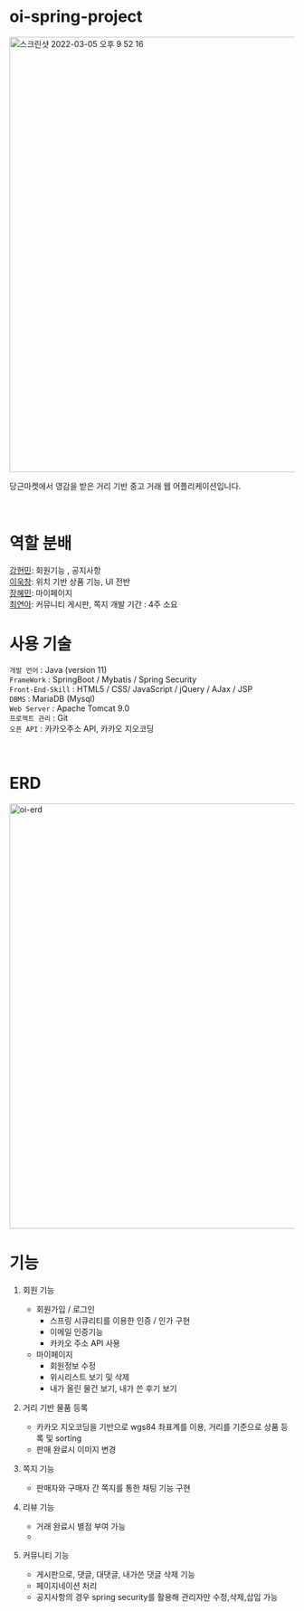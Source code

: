 # oi-spring-project

<img width="770" alt="스크린샷 2022-03-05 오후 9 52 16" src="https://user-images.githubusercontent.com/80494742/156883901-d34640e2-6bd2-4a0f-86a0-7a36ae48f703.png">


당근마켓에서 영감을 받은 거리 기반 중고 거래 웹 어플리케이션입니다.

<br />

# 역할 분배

[강현민](https://github.com/vkfkd420): 회원기능 , 공지사항  
[이욱창](https://github.com/wook95): 위치 기반 상품 기능, UI 전반  
[장혜민](https://github.com/hyemin386): 마이페이지  
[최연아](https://github.com/yeon-a-choi): 커뮤니티 게시판, 쪽지
개발 기간 : 4주 소요
<br />


# 사용 기술

`개발 언어` : Java (version 11)  
`FrameWork` : SpringBoot / Mybatis / Spring Security  
`Front-End-Skill` : HTML5 / CSS/ JavaScript / jQuery / AJax / JSP  
`DBMS` : MariaDB (Mysql)  
`Web Server` : Apache Tomcat 9.0  
`프로젝트 관리` : Git  
`오픈 API` : 카카오주소 API, 카카오 지오코딩  


<br />

# ERD

<img width="752" alt="oi-erd" src="https://user-images.githubusercontent.com/80494742/156883906-4f542bbd-aa00-4fea-af39-47aed3a497ea.png">



# 기능

1. 회원 기능

   - 회원가입 / 로그인
     - 스프링 시큐리티를 이용한 인증 / 인가 구현
     - 이메일 인증기능
     - 카카오 주소 API 사용
   - 마이페이지
     - 회원정보 수정
     - 위시리스트 보기 및 삭제
     - 내가 올린 물건 보기, 내가 쓴 후기 보기

2. 거리 기반 물품 등록

   - 카카오 지오코딩을 기반으로 wgs84 좌표계를 이용, 거리를 기준으로 상품 등록 및 sorting
   - 판매 완료시 이미지 변경

3. 쪽지 기능

   - 판매자와 구매자 간 쪽지를 통한 채팅 기능 구현

4. 리뷰 기능

   - 거래 완료시 별점 부여 가능
   -

5. 커뮤니티 기능
   - 게시판으로, 댓글, 대댓글, 내가쓴 댓글 삭제 기능
   - 페이지네이션 처리
   - 공지사항의 경우 spring security를 활용해 관리자만 수정,삭제,삽입 가능

<br />

